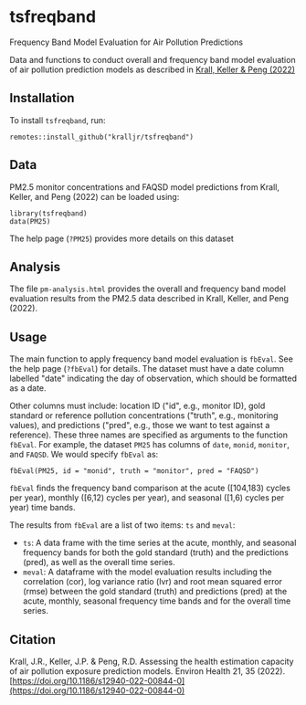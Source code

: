 # tsfreqband
Frequency Band Model Evaluation for Air Pollution Predictions

Data and functions to conduct overall and frequency band model evaluation of air pollution prediction models as described in [Krall, Keller & Peng (2022)](https://doi.org/10.1186/s12940-022-00844-0)

## Installation

To install `tsfreqband`, run:

```
remotes::install_github("kralljr/tsfreqband")
```

## Data

PM2.5 monitor concentrations and FAQSD model predictions from Krall, Keller, and Peng (2022) can be loaded using:

```
library(tsfreqband)
data(PM25)
```

The help page (`?PM25`) provides more details on this dataset

## Analysis

The file `pm-analysis.html` provides the overall and frequency band model evaluation results from the PM2.5 data described in Krall, Keller, and Peng (2022).

## Usage

The main function to apply frequency band model evaluation is `fbEval`.  See the help page (`?fbEval`) for details.  The dataset must have a date column labelled "date" indicating the day of observation, which should be formatted as a date.  

Other columns must include: location ID ("id", e.g., monitor ID), gold standard or reference pollution concentrations ("truth", e.g., monitoring values), and predictions ("pred", e.g., those we want to test against a reference).  These three names are specified as arguments to the function `fbEval`.  For example, the dataset `PM25` has columns of `date`, `monid`, `monitor`, and `FAQSD`.  We would specify `fbEval` as:

```
fbEval(PM25, id = "monid", truth = "monitor", pred = "FAQSD")
```

`fbEval` finds the frequency band comparison at the acute ([104,183) cycles per year), monthly ([6,12) cycles per year), and seasonal ([1,6) cycles per year) time bands.

The results from `fbEval` are a list of two items: `ts` and `meval`:

- `ts`: A data frame with the time series at the acute, monthly, and seasonal frequency bands for both the gold standard (truth) and the predictions (pred), as well as the overall time series.
- `meval`: A dataframe with the model evaluation results including the correlation (cor), log variance ratio (lvr) and root mean squared error (rmse) between the gold standard (truth) and predictions (pred) at the acute, monthly, seasonal frequency time bands and for the overall time series.

## Citation

Krall, J.R., Keller, J.P. & Peng, R.D. Assessing the health estimation capacity of air pollution exposure prediction models. Environ Health 21, 35 (2022). [https://doi.org/10.1186/s12940-022-00844-0](https://doi.org/10.1186/s12940-022-00844-0)